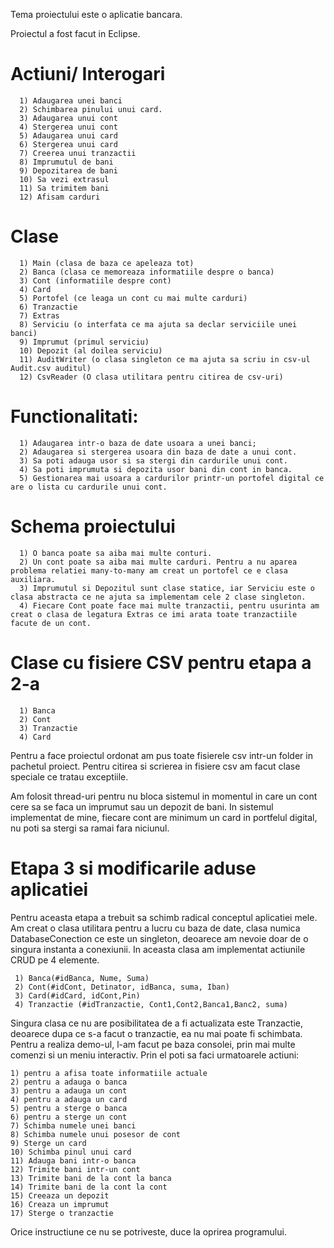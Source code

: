 Tema proiectului este o aplicatie bancara.

Proiectul a fost facut in Eclipse.

# Actiuni/ Interogari
```
  1) Adaugarea unei banci
  2) Schimbarea pinului unui card.
  3) Adaugarea unui cont
  4) Stergerea unui cont
  5) Adaugarea unui card
  6) Stergerea unui card
  7) Creerea unui tranzactii
  8) Imprumutul de bani
  9) Depozitarea de bani
  10) Sa vezi extrasul
  11) Sa trimitem bani
  12) Afisam carduri
```

# Clase
```
  1) Main (clasa de baza ce apeleaza tot)
  2) Banca (clasa ce memoreaza informatiile despre o banca)
  3) Cont (informatiile despre cont)
  4) Card 
  5) Portofel (ce leaga un cont cu mai multe carduri)
  6) Tranzactie
  7) Extras
  8) Serviciu (o interfata ce ma ajuta sa declar serviciile unei banci)
  9) Imprumut (primul serviciu)
  10) Depozit (al doilea serviciu)
  11) AuditWriter (o clasa singleton ce ma ajuta sa scriu in csv-ul Audit.csv auditul)
  12) CsvReader (O clasa utilitara pentru citirea de csv-uri)
```

# Functionalitati:
```
  1) Adaugarea intr-o baza de date usoara a unei banci;
  2) Adaugarea si stergerea usoara din baza de date a unui cont.
  3) Sa poti adauga usor si sa stergi din cardurile unui cont.
  4) Sa poti imprumuta si depozita usor bani din cont in banca.
  5) Gestionarea mai usoara a cardurilor printr-un portofel digital ce are o lista cu cardurile unui cont.
```

# Schema proiectului
```
  1) O banca poate sa aiba mai multe conturi.
  2) Un cont poate sa aiba mai multe carduri. Pentru a nu aparea problema relatiei many-to-many am creat un portofel ce e clasa auxiliara.
  3) Imprumutul si Depozitul sunt clase statice, iar Serviciu este o clasa abstracta ce ne ajuta sa implementam cele 2 clase singleton.
  4) Fiecare Cont poate face mai multe tranzactii, pentru usurinta am creat o clasa de legatura Extras ce imi arata toate tranzactiile facute de un cont. 
```

# Clase cu fisiere CSV pentru etapa a 2-a

```
  1) Banca
  2) Cont
  3) Tranzactie
  4) Card
```

Pentru a face proiectul ordonat am pus toate fisierele csv intr-un folder in pachetul proiect.
Pentru citirea si scrierea in fisiere csv am facut clase speciale ce tratau exceptiile.


Am folosit thread-uri pentru nu bloca sistemul in momentul in care un cont cere sa se faca un imprumut sau un depozit de bani.
In sistemul implementat de mine, fiecare cont are minimum un card in portfelul digital, nu poti sa stergi sa ramai fara niciunul.

# Etapa 3 si modificarile aduse aplicatiei

Pentru aceasta etapa a trebuit sa schimb radical conceptul aplicatiei mele.
Am creat o clasa utilitara pentru a lucru cu baza de date, clasa numica DatabaseConection ce este un singleton, deoarece am nevoie doar de o singura instanta a conexiunii.
In aceasta clasa am implementat actiunile CRUD pe 4 elemente.
```
 1) Banca(#idBanca, Nume, Suma)
 2) Cont(#idCont, Detinator, idBanca, suma, Iban)
 3) Card(#idCard, idCont,Pin)
 4) Tranzactie (#idTranzactie, Cont1,Cont2,Banca1,Banc2, suma)
```
Singura clasa ce nu are posibilitatea de a fi actualizata este Tranzactie, deoarece dupa ce s-a facut o tranzactie, ea nu mai poate fi schimbata.
Pentru a realiza demo-ul, l-am facut pe baza consolei, prin mai multe comenzi si un meniu interactiv.
Prin el poti sa faci urmatoarele actiuni:
```
1) pentru a afisa toate informatiile actuale
2) pentru a adauga o banca
3) pentru a adauga un cont
4) pentru a adauga un card
5) pentru a sterge o banca
6) pentru a sterge un cont
7) Schimba numele unei banci
8) Schimba numele unui posesor de cont
9) Sterge un card
10) Schimba pinul unui card
11) Adauga bani intr-o banca
12) Trimite bani intr-un cont
13) Trimite bani de la cont la banca
14) Trimite bani de la cont la cont
15) Creeaza un depozit
16) Creaza un imprumut
17) Sterge o tranzactie
```
Orice instructiune ce nu se potriveste, duce la oprirea programului.

